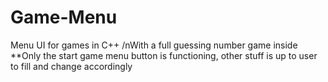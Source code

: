 # Game-Menu
Menu UI for games in C++ 
/nWith a full guessing number game inside
**Only the start game menu button is functioning, other stuff is up to user to fill and change accordingly
